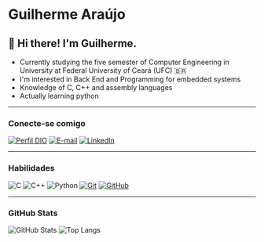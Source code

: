 # Guilherme Araújo

## 👋 Hi there! I'm Guilherme.
* Currently studying the five semester of Computer Engineering in University at Federal University of Ceará (UFC) 🇧🇷
* I'm interested in Back End and Programming for embedded systems
* Knowledge of C, C++ and assembly languages
* Actually learning python
---
### Conecte-se comigo

[![Perfil DIO](https://img.shields.io/badge/-Meu%20Perfil%20na%20DIO-30A3DC?style=for-the-badge)](https://web.dio.me/users/guilhermearaujo)
[![E-mail](https://img.shields.io/badge/-Email-000?style=for-the-badge&logo=microsoft-outlook&logoColor=E94D5F)](mailto:guilhermearaujo.floriano@gmail.com)
[![LinkedIn](https://img.shields.io/badge/-LinkedIn-000?style=for-the-badge&logo=linkedin&logoColor=30A3DC)](https://www.linkedin.com/in/guilherme-araújo-floriano-53a20b2bb/)

---

### Habilidades

![C](https://img.shields.io/badge/C-000?style=for-the-badge&logo=c&logoColor=30A3DC)
![C++](https://img.shields.io/badge/C++-000?style=for-the-badge&logo=cplusplus&logoColor=E94D5F)
![Python](https://img.shields.io/badge/Python-000?style=for-the-badge&logo=Python&logoColor=30A3DC)
[![Git](https://img.shields.io/badge/Git-000?style=for-the-badge&logo=git&logoColor=E94D5F)](https://git-scm.com/doc)
[![GitHub](https://img.shields.io/badge/GitHub-000?style=for-the-badge&logo=github&logoColor=30A3DC)](https://docs.github.com/)

---

### GitHub Stats

![GitHub Stats](https://github-readme-stats.vercel.app/api?username=guiaf04&theme=transparent&bg_color=000&border_color=30A3DC&show_icons=true&icon_color=30A3DC&title_color=E94D5F&text_color=FFF)
![Top Langs](https://github-readme-stats-git-masterrstaa-rickstaa.vercel.app/api/top-langs/?username=guiaf04&layout=compact&bg_color=000&border_color=30A3DC&title_color=E94D5F&text_color=FFF)

